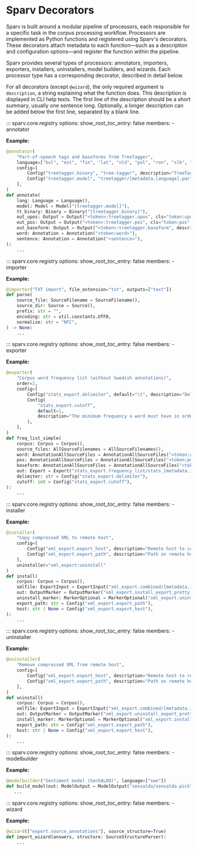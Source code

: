 # Sparv Decorators

Sparv is built around a modular pipeline of processors, each responsible for a specific task in the corpus
processing workflow. Processors are implemented as Python functions and registered using Sparv's decorators. These
decorators attach metadata to each function—such as a description and configuration options—and
register the function within the pipeline.

Sparv provides several types of processors: annotators, importers, exporters, installers, uninstallers, model builders,
and wizards. Each processor type has a corresponding decorator, described in detail below.

For all decorators (except `@wizard`), the only required argument is `description`, a string explaining what the
function does. This description is displayed in CLI help texts. The first line of the description should be a short
summary, usually one sentence long. Optionally, a longer description can be added below the first line, separated by a
blank line.

<style>
  /* Hide the module docstring */
  article > div.doc > div.doc > p {
    display: none !important;
  }
</style>

::: sparv.core.registry
    options:
      show_root_toc_entry: false
      members:
       - annotator

**Example:**

```python
@annotator(
    "Part-of-speech tags and baseforms from TreeTagger",
    language=["bul", "est", "fin", "lat", "nld", "pol", "ron", "slk", "deu", "eng", "fra", "spa", "ita", "rus"],
    config=[
        Config("treetagger.binary", "tree-tagger", description="TreeTagger executable"),
        Config("treetagger.model", "treetagger/[metadata.language].par", description="Path to TreeTagger model"),
    ],
)
def annotate(
    lang: Language = Language(),
    model: Model = Model("[treetagger.model]"),
    tt_binary: Binary = Binary("[treetagger.binary]"),
    out_upos: Output = Output("<token>:treetagger.upos", cls="token:upos", description="Part-of-speeches in UD"),
    out_pos: Output = Output("<token>:treetagger.pos", cls="token:pos", description="Part-of-speeches from TreeTagger"),
    out_baseform: Output = Output("<token>:treetagger.baseform", description="Baseforms from TreeTagger"),
    word: Annotation = Annotation("<token:word>"),
    sentence: Annotation = Annotation("<sentence>"),
):
    ...
```

::: sparv.core.registry
    options:
      show_root_toc_entry: false
      members:
       - importer

**Example:**

```python
@importer("TXT import", file_extension="txt", outputs=["text"])
def parse(
    source_file: SourceFilename = SourceFilename(),
    source_dir: Source = Source(),
    prefix: str = "",
    encoding: str = util.constants.UTF8,
    normalize: str = "NFC",
) -> None:
    ...
```

::: sparv.core.registry
    options:
      show_root_toc_entry: false
      members:
       - exporter

**Example:**

```python
@exporter(
    "Corpus word frequency list (without Swedish annotations)",
    order=2,
    config=[
        Config("stats_export.delimiter", default="\t", description="Delimiter separating columns"),
        Config(
            "stats_export.cutoff",
            default=1,
            description="The minimum frequency a word must have in order to be included in the result",
        ),
    ],
)
def freq_list_simple(
    corpus: Corpus = Corpus(),
    source_files: AllSourceFilenames = AllSourceFilenames(),
    word: AnnotationAllSourceFiles = AnnotationAllSourceFiles("<token:word>"),
    pos: AnnotationAllSourceFiles = AnnotationAllSourceFiles("<token:pos>"),
    baseform: AnnotationAllSourceFiles = AnnotationAllSourceFiles("<token:baseform>"),
    out: Export = Export("stats_export.frequency_list/stats_[metadata.id].csv"),
    delimiter: str = Config("stats_export.delimiter"),
    cutoff: int = Config("stats_export.cutoff"),
):
    ...
```

::: sparv.core.registry
    options:
      show_root_toc_entry: false
      members:
       - installer

**Example:**

```python
@installer(
    "Copy compressed XML to remote host",
    config=[
        Config("xml_export.export_host", description="Remote host to copy XML export to."),
        Config("xml_export.export_path", description="Path on remote host to copy XML export to."),
    ],
    uninstaller="xml_export:uninstall"
)
def install(
    corpus: Corpus = Corpus(),
    xmlfile: ExportInput = ExportInput("xml_export.combined/[metadata.id].xml.bz2"),
    out: OutputMarker = OutputMarker("xml_export.install_export_pretty_marker"),
    uninstall_marker: MarkerOptional = MarkerOptional("xml_export.uninstall_export_pretty_marker"),
    export_path: str = Config("xml_export.export_path"),
    host: str | None = Config("xml_export.export_host"),
):
    ...
```

::: sparv.core.registry
    options:
      show_root_toc_entry: false
      members:
       - uninstaller

**Example:**

```python
@uninstaller(
    "Remove compressed XML from remote host",
    config=[
        Config("xml_export.export_host", description="Remote host to remove XML export from."),
        Config("xml_export.export_path", description="Path on remote host to remove XML export from."),
    ],
)
def uninstall(
    corpus: Corpus = Corpus(),
    xmlfile: ExportInput = ExportInput("xml_export.combined/[metadata.id].xml.bz2"),
    out: OutputMarker = OutputMarker("xml_export.uninstall_export_pretty_marker"),
    install_marker: MarkerOptional = MarkerOptional("xml_export.install_export_pretty_marker"),
    export_path: str = Config("xml_export.export_path"),
    host: str | None = Config("xml_export.export_host"),
):
    ...
```

::: sparv.core.registry
    options:
      show_root_toc_entry: false
      members:
       - modelbuilder

**Example:**

```python
@modelbuilder("Sentiment model (SenSALDO)", language=["swe"])
def build_model(out: ModelOutput = ModelOutput("sensaldo/sensaldo.pickle")):
   ...
```

::: sparv.core.registry
    options:
      show_root_toc_entry: false
      members:
       - wizard

**Example:**

```python
@wizard(["export.source_annotations"], source_structure=True)
def import_wizard(answers, structure: SourceStructureParser):
    ...
```
